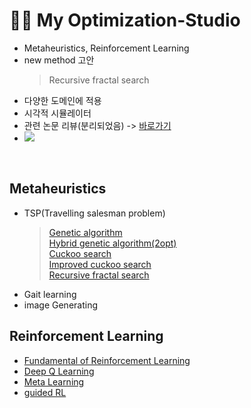 # 👨‍💻 My Optimization-Studio
- Metaheuristics, Reinforcement Learning
- new method 고안
  > Recursive fractal search
- 다양한 도메인에 적용
- 시각적 시뮬레이터
- 관련 논문 리뷰(분리되었음) -> [바로가기](https://github.com/KGJsGit/my_PaperList)
- <img src = "https://img.shields.io/badge/Language-python-blue">
<br/>

## Metaheuristics
- TSP(Travelling salesman problem)
  > [Genetic algorithm](https://github.com/KGJsGit/my_MH-studio/blob/master/code/numpyGA.py)<br/>
  > [Hybrid genetic algorithm(2opt)](https://github.com/KGJsGit/my_MH-studio/blob/master/code/enhancedOptNumGA.py)<br/>
  > [Cuckoo search](https://github.com/KGJsGit/my_MH-studio/blob/master/code/CS.py)<br/>
  > [Improved cuckoo search](https://github.com/KGJsGit/my_MH-studio/blob/master/code/enhancedCS.py)<br/>
  > [Recursive fractal search](https://github.com/KGJsGit/my_MH-studio/blob/master/code/RecursiveFractalSearch.py)
- Gait learning
- image Generating

## Reinforcement Learning
- [Fundamental of Reinforcement Learning]()
- [Deep Q Learning]()
- [Meta Learning]()
- [guided RL]()
